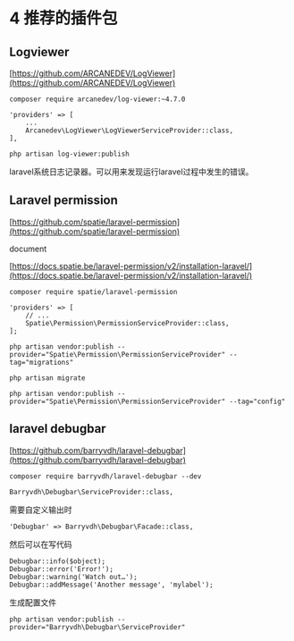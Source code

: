 # 4 推荐的插件包

## Logviewer

[https://github.com/ARCANEDEV/LogViewer](https://github.com/ARCANEDEV/LogViewer)

```
composer require arcanedev/log-viewer:~4.7.0
```

```
'providers' => [
    ...
    Arcanedev\LogViewer\LogViewerServiceProvider::class,
],
```

```
php artisan log-viewer:publish
```

laravel系统日志记录器。可以用来发现运行laravel过程中发生的错误。

## Laravel permission

[https://github.com/spatie/laravel-permission](https://github.com/spatie/laravel-permission)

document

[https://docs.spatie.be/laravel-permission/v2/installation-laravel/](https://docs.spatie.be/laravel-permission/v2/installation-laravel/)

```
composer require spatie/laravel-permission
```

```
'providers' => [
    // ...
    Spatie\Permission\PermissionServiceProvider::class,
];
```

```
php artisan vendor:publish --provider="Spatie\Permission\PermissionServiceProvider" --tag="migrations"
```

```
php artisan migrate
```

```
php artisan vendor:publish --provider="Spatie\Permission\PermissionServiceProvider" --tag="config"
```

## laravel debugbar

[https://github.com/barryvdh/laravel-debugbar](https://github.com/barryvdh/laravel-debugbar)

```
composer require barryvdh/laravel-debugbar --dev
```

```
Barryvdh\Debugbar\ServiceProvider::class,
```

需要自定义输出时

```
'Debugbar' => Barryvdh\Debugbar\Facade::class,
```

然后可以在写代码

```
Debugbar::info($object);
Debugbar::error('Error!');
Debugbar::warning('Watch out…');
Debugbar::addMessage('Another message', 'mylabel');
```

生成配置文件

```
php artisan vendor:publish --provider="Barryvdh\Debugbar\ServiceProvider"
```



